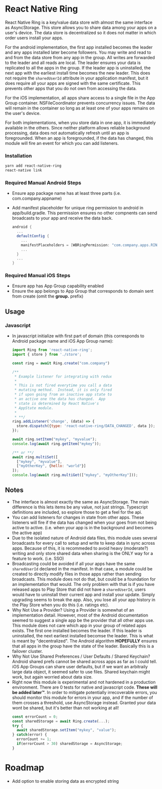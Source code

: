 # React Native Ring
React Native Ring is a key/value data store with almost the same interface as AsyncStorage. This store allows
you to share data among your apps on a user's device.  The data store is decentralized so it does not matter
in which order users install your apps.

For the android implementation, the first app installed becomes the leader and any apps installed later
become followers.  You may write and read to and from the data store from any app in the group.  All writes
are forwarded to the leader and all reads are local.  The leader ensures your data is replicated to all the apps
in the group.  If the leader app is uninstalled, the next app with the earliest install time becomes the new leader.
This does not require the `sharedUserId` attribute in your application manifest, but it does require all your apps
are signed with the same certificate.  This prevents other apps that you do not own from accessing the data.

For the iOS implementation, all apps share access to a single file in the App Group container.  NSFileCoordinator
prevents concurrency issues.  The data will remain in the container so long as at least one of your apps remains
on the user's device.

For both implementations, when you store data in one app, it is immediately available in the others.  Since neither
platform allows reliable background processing, data does not automatically refresh until an app is foregrounded.
When an app is foregrounded, if the data has changed, this module will fire an event for which you can add listeners.

### Installation
```bash
yarn add react-native-ring
react-native link
```

### Required Manual Android Steps
- Ensure app package name has at least three parts (i.e. com.company.appname)
- Add manifest placeholder for unique ring permission to android in app/build.gradle.
  This permission ensures no other compnents can send broadcasts to your app and receive
  the data back.

  ```gradle
  android {
    ...
    defaultConfig {
      ...
      manifestPlaceholders = [WBRingPermission: "com.company.apps.RING_PERMISSION"]
      ...
    }
    ...
  }
  ```

### Required Manual iOS Steps
- Ensure app has App Group capability enabled
- Ensure the app belongs to App Group that corresponds to domain sent from create (omit the **group.** prefix)

## Usage
### Javascript
- In javascript initialize with first part of domain (this corresponds to Android package name and iOS App Group name):

  ```javascript
  import Ring from 'react-native-ring';
  import { store } from './store';

  const ring = await Ring.create("com.company")

  /**
   * Example listener for integrating with redux
   *
   * This is not fired everytime you call a data
   * mutating method.  Instead, it is only fired
   * if upon going from an inactive app state to
   * an active one the data has changed.  App
   * state is determined by React Native's
   * AppState module.
   *
   * **/
  ring.addListener('change', (data) => {
    store.dispatch({type: 'react-native-ring/DATA_CHANGED', data });
  });

  await ring.setItem("mykey", "myvalue");
  console.log(await ring.getItem("mykey"));

  /** or **/
  await ring.multiSet([
    ["mykey", "myvalue"],
    ["myOtherKey", {hello: "world"}]
  ]);
  console.log(await ring.multiGet(["mykey", "myOtherKey"]));

  ```

## Notes
- The interface is almost exactly the same as AsyncStorage.  The main difference is this lets items be any value, not just strings. Typescript definitions are included, so explore those to get a feel for the api.
- You can add listeners for changes in state from other apps.  These listeners will fire if the data has changed when your goes from not being active to active.  (i.e. when your app is in the background and becomes the active app)
- Due to the isolated nature of Android data files, this module uses several broadcasts for every call to setup and write to keep data in sync across apps.  Because of this, it is recommeded to avoid heavy (moderate?) writing and only store shared data when sharing is the ONLY way for a feature to work. (i.e. SSO)
- Broadcasting could be avoided if all your apps have the same `sharedUserId` declared in the manifest.  In that case, a module could be created to directly modify files in those apps rather than sending broadcasts.  This module does not do that, but could be a foundation for an implementation that would.  The only problem with that is if you have released apps to Play Store that did not have a `sharedUserId`, users would have to uninstall their current app and install your update.  Simply upgrading seems to break the app.  Also, you lose all your app history in the Play Store when you do this (i.e. ratings etc).
- Why Not Use a Provider?  Using a Provider is somewhat of an implementation detail. However, most of the Android documentation seemed to suggest a single app be the provider that all other apps use.  This module does not care which app in your group of related apps exists.  The first one installed becomes the leader.  If this leader is uninstalled, the next earliest installed becomse the leader.  This is what is meant by "decentralized". The Android algorithm **HOPEFULLY** ensures that all apps in the group have the state of the leader.  Basically this is a failover cluster.
- Why Not Use Shared Preferences / User Defaults / Shared Keychain?  Android shared prefs cannot be shared across apps as far as I could tell.  iOS App Groups can share user defaults, but if we want an arbitraily large data object, it seemed safer to use files.  Shared keychain might work, but again worried about data size.
- Right now this module is experimental and not hardened in a production environment. There are 0 tests for native and javascript code.  **These will be added later™**. In order to mitigate potentially irrecoverable errors, you should monitor this module for errors in your app, and if the number of them crosses a threshold, use AsyncStorage instead.  Granted your data wont be shared, but it's better than not working at all!
  ```javascript
  const errorCount = 0;
  const sharedStorage = await Ring.create(...);
  try {
    await sharedStorage.setItem("mykey", "value");
  } catch(error) {
    errorCount += 1;
    if(errorCount > 30) sharedStorage = AsyncStorage;
  }
  ```

# Roadmap
- Add option to enable storing data as encrypted string
